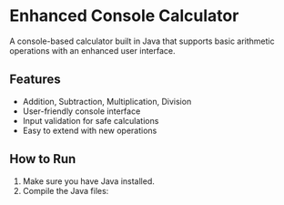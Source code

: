 # Enhanced Console Calculator

A console-based calculator built in Java that supports basic arithmetic operations with an enhanced user interface.

## Features
- Addition, Subtraction, Multiplication, Division
- User-friendly console interface
- Input validation for safe calculations
- Easy to extend with new operations

## How to Run
1. Make sure you have Java installed.
2. Compile the Java files:
